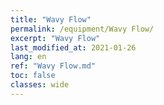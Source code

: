 ```yaml
---
title: "Wavy Flow"
permalink: /equipment/Wavy Flow/
excerpt: "Wavy Flow"
last_modified_at: 2021-01-26
lang: en
ref: "Wavy Flow.md"
toc: false
classes: wide
---
```


